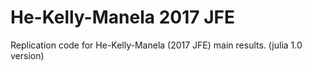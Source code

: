 # He-Kelly-Manela 2017 JFE
 Replication code for He-Kelly-Manela (2017 JFE) main results. (julia 1.0 version)
